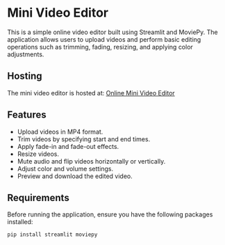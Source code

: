 # Mini Video Editor

This is a simple online video editor built using Streamlit and MoviePy. The application allows users to upload videos and perform basic editing operations such as trimming, fading, resizing, and applying color adjustments.

## Hosting

The mini video editor is hosted at: [Online Mini Video Editor](https://vector-online-mini-video-editor.streamlit.app/)

## Features

- Upload videos in MP4 format.
- Trim videos by specifying start and end times.
- Apply fade-in and fade-out effects.
- Resize videos.
- Mute audio and flip videos horizontally or vertically.
- Adjust color and volume settings.
- Preview and download the edited video.

## Requirements

Before running the application, ensure you have the following packages installed:

```bash
pip install streamlit moviepy
